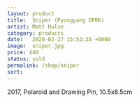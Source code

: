 ```yaml
---
layout: product
title:  Sniper (Pyongyang DPRK)
artist: Matt Hulse
category: products
date:   2020-02-27 15:53:28 +0000
image:  sniper.jpg
price: £40
status: sold
permalink: /shop/sniper
sort: 
---
```

2017, Polaroid and Drawing Pin, 10.5x8.5cm
